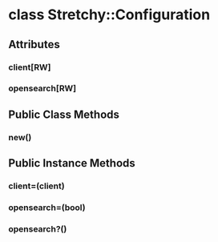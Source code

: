 # class Stretchy::Configuration [](#class-Stretchy::Configuration) [](#top)
 ## Attributes
 ### client[RW] [](#attribute-i-client)
 ### opensearch[RW] [](#attribute-i-opensearch)
 ## Public Class Methods
 ### new() [](#method-c-new)
 ## Public Instance Methods
 ### client=(client) [](#method-i-client-3D)
 ### opensearch=(bool) [](#method-i-opensearch-3D)
 ### opensearch?() [](#method-i-opensearch-3F)
 